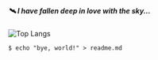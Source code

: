 ##### 🛰 I have fallen deep in love with the sky...

![Top Langs](https://github-readme-stats.vercel.app/api/top-langs/?username=samisul&layout=compact&theme=gruvbox&langs_count=4&disable_animations=true)

```shell
$ echo "bye, world!" > readme.md
```
